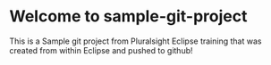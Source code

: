# Welcome to sample-git-project
This is a Sample git project from Pluralsight Eclipse training that was created from within Eclipse and pushed to github!

